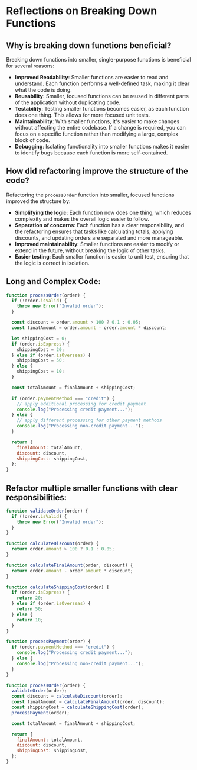 # Reflections on Breaking Down Functions

## Why is breaking down functions beneficial?

Breaking down functions into smaller, single-purpose functions is beneficial for several reasons:

- **Improved Readability**: Smaller functions are easier to read and understand. Each function performs a well-defined task, making it clear what the code is doing.
- **Reusability**: Smaller, focused functions can be reused in different parts of the application without duplicating code.
- **Testability**: Testing smaller functions becomes easier, as each function does one thing. This allows for more focused unit tests.
- **Maintainability**: With smaller functions, it's easier to make changes without affecting the entire codebase. If a change is required, you can focus on a specific function rather than modifying a large, complex block of code.
- **Debugging**: Isolating functionality into smaller functions makes it easier to identify bugs because each function is more self-contained.

## How did refactoring improve the structure of the code?

Refactoring the `processOrder` function into smaller, focused functions improved the structure by:

- **Simplifying the logic**: Each function now does one thing, which reduces complexity and makes the overall logic easier to follow.
- **Separation of concerns**: Each function has a clear responsibility, and the refactoring ensures that tasks like calculating totals, applying discounts, and updating orders are separated and more manageable.
- **Improved maintainability**: Smaller functions are easier to modify or extend in the future, without breaking the logic of other tasks.
- **Easier testing**: Each smaller function is easier to unit test, ensuring that the logic is correct in isolation.

## Long and Complex Code:

```javascript
function processOrder(order) {
  if (!order.isValid) {
    throw new Error("Invalid order");
  }

  const discount = order.amount > 100 ? 0.1 : 0.05;
  const finalAmount = order.amount - order.amount * discount;

  let shippingCost = 0;
  if (order.isExpress) {
    shippingCost = 20;
  } else if (order.isOverseas) {
    shippingCost = 50;
  } else {
    shippingCost = 10;
  }

  const totalAmount = finalAmount + shippingCost;

  if (order.paymentMethod === "credit") {
    // apply additional processing for credit payment
    console.log("Processing credit payment...");
  } else {
    // apply different processing for other payment methods
    console.log("Processing non-credit payment...");
  }

  return {
    finalAmount: totalAmount,
    discount: discount,
    shippingCost: shippingCost,
  };
}
```

## Refactor multiple smaller functions with clear responsibilities:

```javascript
function validateOrder(order) {
  if (!order.isValid) {
    throw new Error("Invalid order");
  }
}

function calculateDiscount(order) {
  return order.amount > 100 ? 0.1 : 0.05;
}

function calculateFinalAmount(order, discount) {
  return order.amount - order.amount * discount;
}

function calculateShippingCost(order) {
  if (order.isExpress) {
    return 20;
  } else if (order.isOverseas) {
    return 50;
  } else {
    return 10;
  }
}

function processPayment(order) {
  if (order.paymentMethod === "credit") {
    console.log("Processing credit payment...");
  } else {
    console.log("Processing non-credit payment...");
  }
}

function processOrder(order) {
  validateOrder(order);
  const discount = calculateDiscount(order);
  const finalAmount = calculateFinalAmount(order, discount);
  const shippingCost = calculateShippingCost(order);
  processPayment(order);

  const totalAmount = finalAmount + shippingCost;

  return {
    finalAmount: totalAmount,
    discount: discount,
    shippingCost: shippingCost,
  };
}
```

